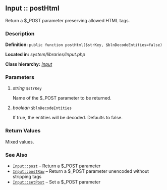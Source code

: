 
Input :: postHtml
-------------------------------------------

Return a $_POST parameter preserving allowed HTML tags.


### Description ###

**Definition:** `public function postHtml($strKey, $blnDecodeEntities=false)`

**Located in:** *system/libraries/Input.php*

**Class hierarchy:** *[Input](../Input.md)*


### Parameters ###

1. *string* `$strKey`

	Name of the $_POST parameter to be returned.

2. *boolean* `$blnDecodeEntities`

	If true, the entities will be decoded. Defaults to false.


### Return Values ###

Mixed values.


### See Also ###

- [`Input::post`](post.md) – Return a $_POST parameter
- [`Input::postRaw`](postRaw.md) – Return a $_POST parameter unencoded without stripping tags
- [`Input::setPost`](setPost.md) – Set a $_POST parameter




